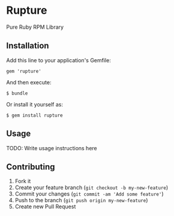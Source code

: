 # Rupture

Pure Ruby RPM Library

## Installation

Add this line to your application's Gemfile:

    gem 'rupture'

And then execute:

    $ bundle

Or install it yourself as:

    $ gem install rupture

## Usage

TODO: Write usage instructions here

## Contributing

1. Fork it
2. Create your feature branch (`git checkout -b my-new-feature`)
3. Commit your changes (`git commit -am 'Add some feature'`)
4. Push to the branch (`git push origin my-new-feature`)
5. Create new Pull Request
